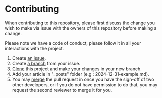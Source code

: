 # Contributing

When contributing to this repository, please first discuss the change you wish to make via issue with the owners of this repository before making a change.

Please note we have a code of conduct, please follow it in all your interactions with the project.

1. Create [an issue](https://docs.github.com/en/issues/tracking-your-work-with-issues/using-issues/creating-an-issue).
2. Create [a branch](https://docs.github.com/en/issues/tracking-your-work-with-issues/using-issues/creating-a-branch-for-an-issue) from your issue.
2. [Clone](https://docs.github.com/en/repositories/creating-and-managing-repositories/cloning-a-repository) this project and make your changes in your new branch.
3. Add your article in "_posts" folder (e.g : 2024-12-31-example.md).
4. You may [merge](https://docs.github.com/en/pull-requests/collaborating-with-pull-requests/incorporating-changes-from-a-pull-request/merging-a-pull-request) the pull request in once you have the sign-off of two other developers, or if you
   do not have permission to do that, you may request the second reviewer to merge it for you.